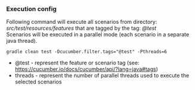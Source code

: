 ### Execution config
Following command will execute all scenarios from directory: _src/test/resources/features_ that are tagged by the tag: _@test_  
Scenarios will be executed in a parallel mode (each scenario in a separate java thread).

`gradle clean test -Dcucumber.filter.tags="@test" -Pthreads=6`

- @test - represent the feature or scenario tag (see: https://cucumber.io/docs/cucumber/api/?lang=java#tags)
- threads - represent the number of parallel threads used to execute the selected scenarios 

